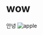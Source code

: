 # wow
안녕
![apple](https://www.google.co.kr/url?sa=i&rct=j&q=&esrc=s&source=images&cd=&cad=rja&uact=8&ved=0ahUKEwjcpKmD7O3PAhXBE5QKHW1YAUcQjRwIBw&url=https%3A%2F%2Ftechcrunch.com%2Ftopic%2Fcompany%2Fapple%2F&psig=AFQjCNHJwZ1YmVB7C4nVXTAvP3EZrf5zBA&ust=1477205934548394)






